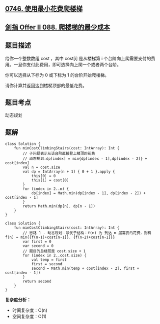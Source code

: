 ## [0746. 使用最小花费爬楼梯](https://leetcode.cn/problems/min-cost-climbing-stairs/)
## [剑指 Offer II 088. 爬楼梯的最少成本](https://leetcode.cn/problems/GzCJIP/description/?favorite=e8X3pBZi)

## 题目描述

给你一个整数数组 cost ，其中 cost[i] 是从楼梯第 i 个台阶向上爬需要支付的费用。一旦你支付此费用，即可选择向上爬一个或者两个台阶。

你可以选择从下标为 0 或下标为 1 的台阶开始爬楼梯。

请你计算并返回达到楼梯顶部的最低花费。

## 题目考点

动态规划

## 题解
 
```
class Solution {
    fun minCostClimbingStairs(cost: IntArray): Int {
        // 子问题表示从该台阶直接登上楼顶的花费
        // 动态规划:dp[index] = min{dp[index - 1],dp[index - 2]} + cost[index]
        val n = cost.size
        val dp = IntArray(n + 1) { 0 + 1 }.apply {
            this[0] = 0
            this[1] = cost[0]
        }
        for (index in 2..n) {
            dp[index] = Math.min(dp[index - 1], dp[index - 2]) + cost[index - 1]
        }
        return Math.min(dp[n], dp[n - 1])
    }
}
```

```
class Solution {
    fun minCostClimbingStairs(cost: IntArray): Int {
        // 思路 1 - 动态规划：最优子结构：f(n) 为 到达 n 层需要的花费，则有 f(n) = min{{f(n-1)+cost[n-1]}, {f(n-2)+cost[n-1]}}
        var first = 0
        var second = 0
        // 题目的总楼层是 cost.size + 1
        for (index in 2..cost.size) {
            val temp = first
            first = second
            second = Math.min(temp + cost[index - 2], first + cost[index - 1])
        }
        return second
    }
}
```

**复杂度分析：**

- 时间复杂度：O(n)
- 空间复杂度：O(1) 
